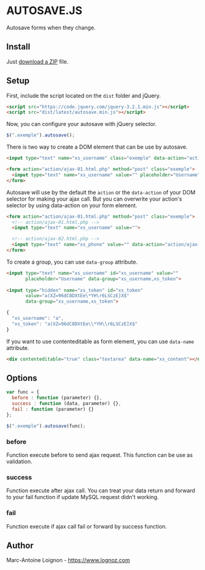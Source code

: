# AUTOSAVE.JS
Autosave forms when they change.

## Install
Just [download a ZIP](https://github.com/lognoz/autosave/archive/master.zip) file.

## Setup
First, include the script located on the `dist` folder and jQuery.
```html
<script src="https://code.jquery.com/jquery-3.2.1.min.js"></script>
<script src="dist/latest/autosave.min.js"></script>
```

Now, you can configure your autosave with jQuery selector. 
```js
$(".exemple").autosave();
```
There is two way to create a DOM element that can be use by autosave.
```html
<input type="text" name="xs_username" class="exemple" data-action="action/ajax-01.html.php" >

<form action="action/ajax-01.html.php" method="post" class="exemple">
  <input type="text" name="xs_username" value="" placeholder="Username">
</form>
```

Autosave will use by the default the `action` or the `data-action` of your DOM selector for making your ajax call. But you can overwrite your action's selector by using data-action on your form element.
```html
<form action="action/ajax-01.html.php" method="post" class="exemple">
  <!-- action/ajax-01.html.php -->
  <input type="text" name="xs_username" value="">

  <!-- action/ajax-02.html.php -->
  <input type="text" name="xs_phone" value="" data-action="action/ajax-02.html.php">
</form>
```

To create a group, you can use `data-group` attribute.
```html
<input type="text" name="xs_username" id="xs_username" value=""
       placeholder="Username" data-group="xs_username,xs_token">
         
<input type="hidden" name="xs_token" id="xs_token"
       value="a(XZ=96dC8DXtEe\*YH\r6LSCzE]X$"
       data-group="xs_username,xs_token">
```

```js
{
  "xs_username": "a",
  "xs_token": "a(XZ=96dC8DXtEe\\*YH\\r6LSCzE]X$"
}
```

If you want to use contenteditable as form element, you can use `data-name` attribute. 
```html
<div contenteditable="true" class="textarea" data-name="xs_content"></div>
```

## Options

```js
var func = {
  before : function (parameter) {},
  success : function (data, parameter) {},
  fail : function (parameter) {}
};

$(".exemple").autosave(func);
```

### before
Function execute before to send ajax request. This function can be use as validation.

### success
Function execute after ajax call. You can treat your data return and forward to your fail function if update MySQL request didn't working.

### fail
Function execute if ajax call fail or forward by success function.

## Author
Marc-Antoine Loignon - <https://www.lognoz.com>
